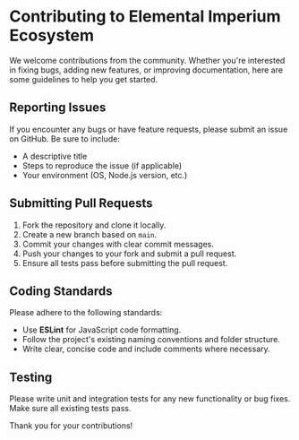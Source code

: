 # Contributing to Elemental Imperium Ecosystem

We welcome contributions from the community. Whether you're interested in fixing bugs, adding new features, or improving documentation, here are some guidelines to help you get started.

## Reporting Issues

If you encounter any bugs or have feature requests, please submit an issue on GitHub. Be sure to include:
- A descriptive title
- Steps to reproduce the issue (if applicable)
- Your environment (OS, Node.js version, etc.)

## Submitting Pull Requests

1. Fork the repository and clone it locally.
2. Create a new branch based on `main`.
3. Commit your changes with clear commit messages.
4. Push your changes to your fork and submit a pull request.
5. Ensure all tests pass before submitting the pull request.

## Coding Standards

Please adhere to the following standards:
- Use **ESLint** for JavaScript code formatting.
- Follow the project's existing naming conventions and folder structure.
- Write clear, concise code and include comments where necessary.

## Testing

Please write unit and integration tests for any new functionality or bug fixes. Make sure all existing tests pass.

Thank you for your contributions!
